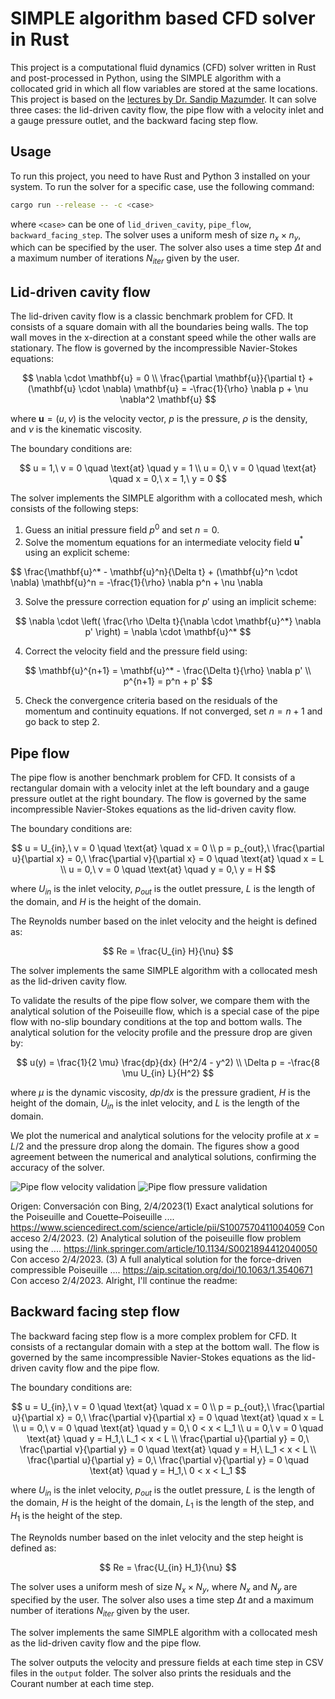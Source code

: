 # SIMPLE algorithm based CFD solver in Rust

This project is a computational fluid dynamics (CFD) solver written in Rust and post-processed in Python, using the SIMPLE algorithm with a collocated grid in which  all flow variables are stored at the same locations. This project is based on the [lectures by Dr. Sandip Mazumder](https://youtube.com/playlist?list=PLVuuXJfoPgT4gJcBAAFPW7uMwjFKB9aqT). It can solve three cases: the lid-driven cavity flow, the pipe flow with a velocity inlet and a gauge pressure outlet, and the backward facing step flow.

## Usage

To run this project, you need to have Rust and Python 3 installed on your system. To run the solver for a specific case, use the following command:

```bash
cargo run --release -- -c <case>
```

where `<case>` can be one of `lid_driven_cavity`, `pipe_flow`, `backward_facing_step`. The solver uses a uniform mesh of size $n_x \times n_y$, which can be specified by the user. The solver also uses a time step $\Delta t$ and a maximum number of iterations $N_{iter}$ given by the user.

## Lid-driven cavity flow

The lid-driven cavity flow is a classic benchmark problem for CFD. It consists of a square domain with all the boundaries being walls. The top wall moves in the x-direction at a constant speed while the other walls are stationary. The flow is governed by the incompressible Navier-Stokes equations:

$$
\nabla \cdot \mathbf{u} = 0 \\
\frac{\partial \mathbf{u}}{\partial t} + (\mathbf{u} \cdot \nabla) \mathbf{u} = -\frac{1}{\rho} \nabla p + \nu \nabla^2 \mathbf{u}
$$

where $\mathbf{u} = (u,v)$ is the velocity vector, $p$ is the pressure, $\rho$ is the density, and $\nu$ is the kinematic viscosity.

The boundary conditions are:

$$
u = 1,\ v = 0 \quad \text{at} \quad y = 1 \\
u = 0,\ v = 0 \quad \text{at} \quad x = 0,\ x = 1,\ y = 0
$$

The solver implements the SIMPLE algorithm with a collocated mesh, which consists of the following steps:

1. Guess an initial pressure field $p^0$ and set $n=0$.
2. Solve the momentum equations for an intermediate velocity field $\mathbf{u}^*$ using an explicit scheme:

$$
\frac{\mathbf{u}^* - \mathbf{u}^n}{\Delta t} + (\mathbf{u}^n \cdot \nabla) \mathbf{u}^n = -\frac{1}{\rho} \nabla p^n + \nu \nabla

3. Solve the pressure correction equation for $p'$ using an implicit scheme:

$$
\nabla \cdot \left( \frac{\rho \Delta t}{\nabla \cdot \mathbf{u}^*} \nabla p' \right) = \nabla \cdot \mathbf{u}^*
$$

4. Correct the velocity field and the pressure field using:

$$
\mathbf{u}^{n+1} = \mathbf{u}^* - \frac{\Delta t}{\rho} \nabla p' \\
p^{n+1} = p^n + p'
$$

5. Check the convergence criteria based on the residuals of the momentum and continuity equations. If not converged, set $n = n + 1$ and go back to step 2.


## Pipe flow

The pipe flow is another benchmark problem for CFD. It consists of a rectangular domain with a velocity inlet at the left boundary and a gauge pressure outlet at the right boundary. The flow is governed by the same incompressible Navier-Stokes equations as the lid-driven cavity flow.

The boundary conditions are:

$$
u = U_{in},\ v = 0 \quad \text{at} \quad x = 0 \\
p = p_{out},\ \frac{\partial u}{\partial x} = 0,\ \frac{\partial v}{\partial x} = 0 \quad \text{at} \quad x = L \\
u = 0,\ v = 0 \quad \text{at} \quad y = 0,\ y = H
$$

where $U_{in}$ is the inlet velocity, $p_{out}$ is the outlet pressure, $L$ is the length of the domain, and $H$ is the height of the domain.

The Reynolds number based on the inlet velocity and the height is defined as:

$$
Re = \frac{U_{in} H}{\nu}
$$

The solver implements the same SIMPLE algorithm with a collocated mesh as the lid-driven cavity flow.

To validate the results of the pipe flow solver, we compare them with the analytical solution of the Poiseuille flow, which is a special case of the pipe flow with no-slip boundary conditions at the top and bottom walls. The analytical solution for the velocity profile and the pressure drop are given by:

$$
u(y) = \frac{1}{2 \mu} \frac{dp}{dx} (H^2/4 - y^2) \\
\Delta p = -\frac{8 \mu U_{in} L}{H^2}
$$

where $\mu$ is the dynamic viscosity, $dp/dx$ is the pressure gradient, $H$ is the height of the domain, $U_{in}$ is the inlet velocity, and $L$ is the length of the domain.

We plot the numerical and analytical solutions for the velocity profile at $x = L/2$ and the pressure drop along the domain. The figures show a good agreement between the numerical and analytical solutions, confirming the accuracy of the solver.

![Pipe flow velocity validation](images/pipe_velocity_validation.png)
![Pipe flow pressure validation](images/pipe_pressure_validation.png)

Origen: Conversación con Bing, 2/4/2023(1) Exact analytical solutions for the Poiseuille and Couette–Poiseuille .... https://www.sciencedirect.com/science/article/pii/S1007570411004059 Con acceso 2/4/2023.
(2) Analytical solution of the poiseuille flow problem using the .... https://link.springer.com/article/10.1134/S0021894412040050 Con acceso 2/4/2023.
(3) A full analytical solution for the force-driven compressible Poiseuille .... https://aip.scitation.org/doi/10.1063/1.3540671 Con acceso 2/4/2023.
Alright, I'll continue the readme:

## Backward facing step flow

The backward facing step flow is a more complex problem for CFD. It consists of a rectangular domain with a step at the bottom wall. The flow is governed by the same incompressible Navier-Stokes equations as the lid-driven cavity flow and the pipe flow.

The boundary conditions are:

$$
u = U_{in},\ v = 0 \quad \text{at} \quad x = 0 \\
p = p_{out},\ \frac{\partial u}{\partial x} = 0,\ \frac{\partial v}{\partial x} = 0 \quad \text{at} \quad x = L \\
u = 0,\ v = 0 \quad \text{at} \quad y = 0,\ 0 < x < L_1 \\
u = 0,\ v = 0 \quad \text{at} \quad y = H_1,\ L_1 < x < L \\
\frac{\partial u}{\partial y} = 0,\ \frac{\partial v}{\partial y} = 0 \quad \text{at} \quad y = H,\ L_1 < x < L \\
\frac{\partial u}{\partial y} = 0,\ \frac{\partial v}{\partial y} = 0 \quad \text{at} \quad y = H_1,\ 0 < x < L_1
$$

where $U_{in}$ is the inlet velocity, $p_{out}$ is the outlet pressure, $L$ is the length of the domain, $H$ is the height of the domain, $L_1$ is the length of the step, and $H_1$ is the height of the step.

The Reynolds number based on the inlet velocity and the step height is defined as:

$$
Re = \frac{U_{in} H_1}{\nu}
$$

The solver uses a uniform mesh of size $N_x \times N_y$, where $N_x$ and $N_y$ are specified by the user. The solver also uses a time step $\Delta t$ and a maximum number of iterations $N_{iter}$ given by the user.

The solver implements the same SIMPLE algorithm with a collocated mesh as the lid-driven cavity flow and the pipe flow.

The solver outputs the velocity and pressure fields at each time step in CSV files in the `output` folder. The solver also prints the residuals and the Courant number at each time step.
